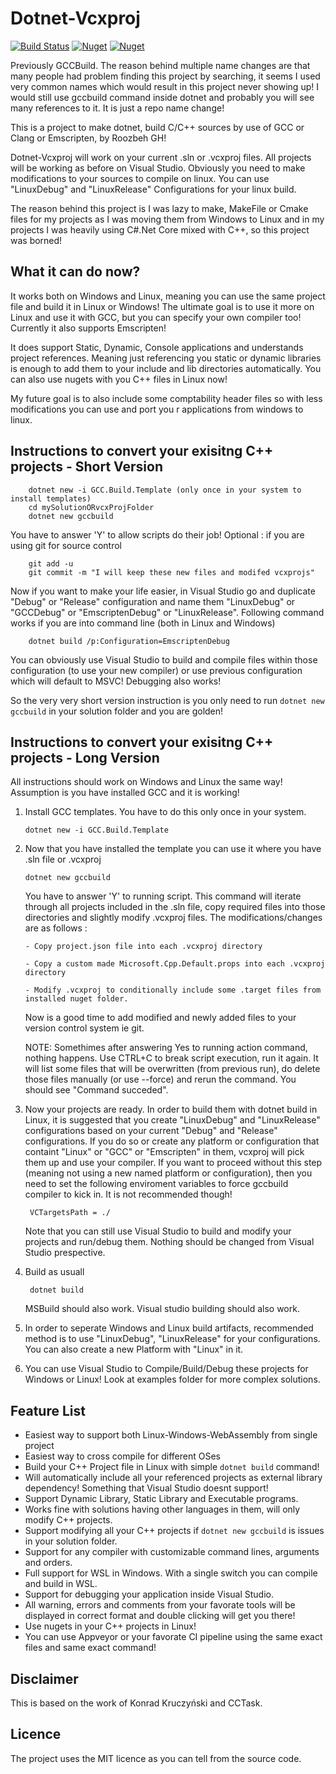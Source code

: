 Dotnet-Vcxproj
======
[![Build Status](https://roozbehid.visualstudio.com/GCCBuild/_apis/build/status/GCCBuild-.NET%20Desktop-CI?branchName=prod)](https://roozbehid.visualstudio.com/GCCBuild/_build/latest?definitionId=1&branchName=prod)
[![Nuget](https://img.shields.io/nuget/v/GCC.Build.Template.svg)](https://www.nuget.org/packages/GCC.Build.Template/)
[![Nuget](https://img.shields.io/nuget/v/GCCBuildTargets.svg)](https://www.nuget.org/packages/GCCBuildTargets/)

Previously GCCBuild. The reason behind multiple name changes are that many people had problem finding this project by searching, it seems I used very common names which would result in this project never showing up! I would still use gccbuild command inside dotnet and probably you will see many references to it. It is just a repo name change!

This is a project to make dotnet, build C/C++ sources by use of GCC or Clang or Emscripten, by Roozbeh GH!

Dotnet-Vcxproj will work on your current .sln or .vcxproj files. All projects will be working as before on Visual Studio.
Obviously you need to make modifications to your sources to compile on linux. You can use "LinuxDebug" and "LinuxRelease" Configurations for your linux build.

The reason behind this project is I was lazy to make, MakeFile or Cmake files for my projects as I was moving them from Windows to Linux and in my projects I was heavily using C#.Net Core mixed with C++, so this project was borned!

What it can do now?
-------------------
It works both on Windows and Linux, meaning you can use the same project file and build it in Linux or Windows! The ultimate goal is to use it more on Linux and use it with GCC, but you can specify your own compiler too! Currently it also supports Emscripten!

It does support Static, Dynamic, Console applications and understands project references. Meaning just referencing you static or dynamic libraries is enough to add them to your include and lib directories automatically. You can also use nugets with you C++ files in Linux now!

My future goal is to also include some comptability header files so with less modifications you can use and port you r applications from windows to linux.

Instructions to convert your exisitng C++ projects - Short Version
-------
        dotnet new -i GCC.Build.Template (only once in your system to install templates)
        cd mySolutionORvcxProjFolder
        dotnet new gccbuild
        
You have to answer 'Y' to allow scripts do their job!
Optional : if you are using git for source control

        git add -u
        git commit -m "I will keep these new files and modifed vcxprojs"
        
        
Now if you want to make your life easier, in Visual Studio go and duplicate "Debug" or "Release" configuration and name them "LinuxDebug" or "GCCDebug" or "EmscriptenDebug" or "LinuxRelease". Following command works if you are into command line (both in Linux and Windows)
     
        dotnet build /p:Configuration=EmscriptenDebug
        
You can obviously use Visual Studio to build and compile files within those configuration (to use your new compiler) or use previous configuration which will default to MSVC! Debugging also works!

So the very very short version instruction is you only need to run `dotnet new gccbuild` in your solution folder and you are golden!
        
Instructions to convert your exisitng C++ projects - Long Version
-------
All instructions should work on Windows and Linux the same way! Assumption is you have installed GCC and it is working!

 1. Install GCC templates. You have to do this only once in your system.

        dotnet new -i GCC.Build.Template
 2. Now that you have installed the template you can use it where you have .sln file or .vcxproj
 
        dotnet new gccbuild
    You have to answer 'Y' to running script. This command will iterate through all projects included in the .sln file, copy required files into those directories and slightly modify .vcxproj files. The modifications/changes are as follows :

        - Copy project.json file into each .vcxproj directory
    
        - Copy a custom made Microsoft.Cpp.Default.props into each .vcxproj directory
    
        - Modify .vcxproj to conditionally include some .target files from installed nuget folder.
    Now is a good time to add modified and newly added files to your version control system ie git.
    
    NOTE: Somethimes after answering Yes to running action command, nothing happens. Use CTRL+C to break script execution, run it again. It will list some files that will be overwritten (from previous run), do delete those files manually (or use --force) and rerun the command. You should see "Command succeded".
 3. Now your projects are ready. In order to build them with dotnet build in Linux, it is suggested that you create "LinuxDebug" and "LinuxRelease" configurations based on your current "Debug" and "Release" configurations. If you do so or create any platform or configuration that containt "Linux" or "GCC" or "Emscripten" in them, vcxproj will pick them up and use your compiler. 
If you want to proceed without this step (meaning not using a new named platform or configuration), then you need to set the following enviroment variables to force gccbuild compiler to kick in. It is not recommended though!

         VCTargetsPath = ./ 


     Note that you can still use Visual Studio to build and modify your projects and run/debug them. Nothing should be changed from Visual Studio prespective.
 4. Build as usuall
 
         dotnet build
    MSBuild should also work. Visual studio building should also work.

5. In order to seperate Windows and Linux build artifacts, recommended method is to use "LinuxDebug", "LinuxRelease" for your configurations. You can also create a new Platform with "Linux" in it. 
6. You can use Visual Studio to Compile/Build/Debug these projects for Windows or Linux! Look at examples folder for more complex solutions.

Feature List
-------
 - Easiest way to support both Linux-Windows-WebAssembly from single project
 - Easiest way to cross compile for different OSes
 - Build your C++ Project file in Linux with simple `dotnet build` command!
 - Will automatically include all your referenced projects as external library dependency! Something that Visual Studio doesnt support!
 - Support Dynamic Library, Static Library and Executable programs.
 - Works fine with solutions having other languages in them, will only modify C++ projects.
 - Support modifying all your C++ projects if `dotnet new gccbuild` is issues in your solution folder.
 - Support for any compiler with customizable command lines, arguments and orders.
 - Full support for WSL in Windows. With a single switch you can compile and build in WSL.
 - Support for debugging your application inside Visual Studio.
 - All warning, errors and comments from your favorate tools will be displayed in correct format and double clicking will get you there!
 - Use nugets in your C++ projects in Linux!
 - You can use Appveyor or your favorate CI pipeline using the same exact files and same exact command! 
 
 
Disclaimer
-------
This is based on the work of Konrad Kruczyński and CCTask.

Licence
-------
The project uses the MIT licence as you can tell from the source code.
